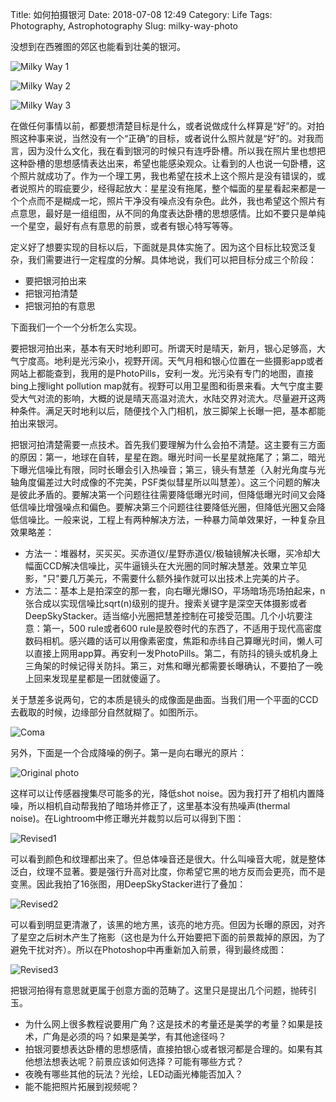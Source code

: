 Title: 如何拍摄银河 
Date: 2018-07-08 12:49
Category: Life
Tags: Photography, Astrophotography
Slug: milky-way-photo

没想到在西雅图的郊区也能看到壮美的银河。

![Milky Way 1](/images/milky-way-1.jpg)

![Milky Way 2](/images/milky-way-2.jpg)

![Milky Way 3](/images/milky-way-3.jpg)

在做任何事情以前，都要想清楚目标是什么，或者说做成什么样算是“好”的。对拍照这种事来说，当然没有一个“正确”的目标，或者说什么照片就是“好”的。对我而言，因为没什么文化，我在看到银河的时候只有连呼卧槽。所以我在照片里也想把这种卧槽的思想感情表达出来，希望也能感染观众。让看到的人也说一句卧槽，这个照片就成功了。作为一个理工男，我也希望在技术上这个照片是没有错误的，或者说照片的瑕疵要少，经得起放大：星星没有拖尾，整个幅面的星星看起来都是一个个点而不是糊成一坨，照片干净没有噪点没有杂色。此外，我也希望这个照片有点意思，最好是一组组图，从不同的角度表达卧槽的思想感情。比如不要只是单纯一个星空，最好有点有意思的前景，或者有银心特写等等。

定义好了想要实现的目标以后，下面就是具体实施了。因为这个目标比较宽泛复杂，我们需要进行一定程度的分解。具体地说，我们可以把目标分成三个阶段：

* 要把银河拍出来
* 把银河拍清楚
* 把银河拍的有意思

下面我们一个一个分析怎么实现。

要把银河拍出来，基本有天时地利即可。所谓天时是晴天，新月，银心足够高，大气宁度高。地利是光污染小，视野开阔。天气月相和银心位置在一些摄影app或者网站上都能查到，我用的是PhotoPills，安利一发。光污染有专门的地图，直接bing上搜light pollution map就有。视野可以用卫星图和街景来看。大气宁度主要受大气对流的影响，大概的说是晴天高温对流大，水陆交界对流大。尽量避开这两种条件。满足天时地利以后，随便找个入门相机，放三脚架上长曝一把，基本都能拍出来银河。

把银河拍清楚需要一点技术。首先我们要理解为什么会拍不清楚。这主要有三方面的原因：第一，地球在自转，星星在跑。曝光时间一长星星就拖尾了；第二，暗光下曝光信噪比有限，同时长曝会引入热噪音；第三，镜头有慧差（入射光角度与光轴角度偏差过大时成像的不完美，PSF类似彗星所以叫慧差）。这三个问题的解决是彼此矛盾的。要解决第一个问题往往需要降低曝光时间，但降低曝光时间又会降低信噪比增强噪点和偏色。要解决第三个问题往往要降低光圈，但降低光圈又会降低信噪比。一般来说，工程上有两种解决方法，一种暴力简单效果好，一种复杂且效果略差：

* 方法一：堆器材，买买买。买赤道仪/星野赤道仪/极轴镜解决长曝，买冷却大幅面CCD解决信噪比，买牛逼镜头在大光圈的同时解决慧差。效果立竿见影，"只"要几万美元，不需要什么额外操作就可以出技术上完美的片子。
* 方法二：基本上是拍深空的那一套，向右曝光爆ISO，平场暗场亮场拍起来，n张合成以实现信噪比sqrt(n)级别的提升。搜索关键字是深空天体摄影或者DeepSkyStacker。适当缩小光圈把慧差控制在可接受范围。几个小坑要注意：第一，500 rule或者600 rule是胶卷时代的东西了，不适用于现代高密度数码相机。感兴趣的话可以用像素密度，焦距和赤纬自己算曝光时间，懒人可以直接上网用app算。再安利一发PhotoPills。第二，有防抖的镜头或机身上三角架的时候记得关防抖。第三，对焦和曝光都需要长曝确认，不要拍了一晚上回来发现星星都是一团就傻逼了。

关于慧差多说两句，它的本质是镜头的成像面是曲面。当我们用一个平面的CCD去截取的时候，边缘部分自然就糊了。如图所示。

![Coma](/images/milky-way-4.png)

另外，下面是一个合成降噪的例子。第一是向右曝光的原片：

![Original photo](/images/milky-way-5.jpg)

这样可以让传感器搜集尽可能多的光，降低shot noise。因为我打开了相机内置降噪，所以相机自动帮我拍了暗场并修正了，这里基本没有热噪声(thermal noise)。在Lightroom中修正曝光并裁剪以后可以得到下图：

![Revised1](/images/milky-way-6.jpg)

可以看到颜色和纹理都出来了。但总体噪音还是很大。什么叫噪音大呢，就是整体泛白，纹理不显著。要是强行升高对比度，你希望它黑的地方反而会更亮，而不是变黑。因此我拍了16张图，用DeepSkyStacker进行了叠加：

![Revised2](/images/milky-way-7.jpg)

可以看到明显更清澈了，该黑的地方黑，该亮的地方亮。但因为长曝的原因，对齐了星空之后树木产生了拖影（这也是为什么开始要把下面的前景裁掉的原因，为了避免干扰对齐）。所以在Photoshop中再重新加入前景，得到最终成图：

![Revised3](/images/milky-way-8.jpg)

把银河拍得有意思就更属于创意方面的范畴了。这里只是提出几个问题，抛砖引玉。

* 为什么网上很多教程说要用广角？这是技术的考量还是美学的考量？如果是技术，广角是必须的吗？如果是美学，有其他途径吗？
* 拍银河要想表达卧槽的思想感情，直接拍银心或者银河都是合理的。如果有其他想法想表达呢？前景应该如何选择？可能有哪些方式？
* 夜晚有哪些其他的玩法？光绘，LED动画光棒能否加入？
* 能不能把照片拓展到视频呢？

